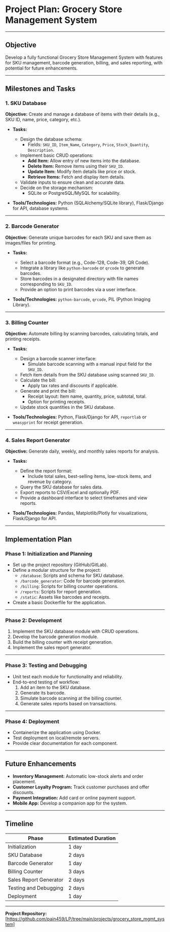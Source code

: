 # **Project Plan: Grocery Store Management System**

---

## **Objective**
Develop a fully functional Grocery Store Management System with features for SKU management, barcode generation, billing, and sales reporting, with potential for future enhancements.

---

## **Milestones and Tasks**

### **1. SKU Database**
**Objective:** Create and manage a database of items with their details (e.g., SKU ID, name, price, category, etc.).

- **Tasks:**
  - Design the database schema:
    - Fields: `SKU_ID`, `Item_Name`, `Category`, `Price`, `Stock_Quantity`, `Description`.
  - Implement basic CRUD operations:
    - **Add Item:** Allow entry of new items into the database.
    - **Delete Item:** Remove items using their `SKU_ID`.
    - **Update Item:** Modify item details like price or stock.
    - **Retrieve Items:** Fetch and display item details.
  - Validate inputs to ensure clean and accurate data.
  - Decide on the storage mechanism:
    - SQLite or PostgreSQL/MySQL for scalability.

- **Tools/Technologies:** Python (SQLAlchemy/SQLite library), Flask/Django for API, database systems.

---

### **2. Barcode Generator**
**Objective:** Generate unique barcodes for each SKU and save them as images/files for printing.

- **Tasks:**
  - Select a barcode format (e.g., Code-128, Code-39, QR Code).
  - Integrate a library like `python-barcode` or `qrcode` to generate barcodes.
  - Store barcodes in a designated directory with file names corresponding to `SKU_ID`.
  - Provide an option to print barcodes via a user interface.

- **Tools/Technologies:** `python-barcode`, `qrcode`, PIL (Python Imaging Library).

---

### **3. Billing Counter**
**Objective:** Automate billing by scanning barcodes, calculating totals, and printing receipts.

- **Tasks:**
  - Design a barcode scanner interface:
    - Simulate barcode scanning with a manual input field for the `SKU_ID`.
  - Fetch item details from the SKU database using scanned `SKU_ID`.
  - Calculate the bill:
    - Apply tax rates and discounts if applicable.
  - Generate and print the bill:
    - Receipt layout: Item name, quantity, price, subtotal, total.
    - Option for printing receipts.
  - Update stock quantities in the SKU database.

- **Tools/Technologies:** Python, Flask/Django for API, `reportlab` or `weasyprint` for receipt generation.

---

### **4. Sales Report Generator**
**Objective:** Generate daily, weekly, and monthly sales reports for analysis.

- **Tasks:**
  - Define the report format:
    - Include total sales, best-selling items, low-stock items, and revenue by category.
  - Query the SKU database for sales data.
  - Export reports to CSV/Excel and optionally PDF.
  - Provide a dashboard interface to select timeframes and view reports.

- **Tools/Technologies:** Pandas, Matplotlib/Plotly for visualizations, Flask/Django for API.

---

## **Implementation Plan**

### **Phase 1: Initialization and Planning**
- Set up the project repository (GitHub/GitLab).
- Define a modular structure for the project:
  - `/database`: Scripts and schema for SKU database.
  - `/barcode_generator`: Code for barcode generation.
  - `/billing`: Scripts for billing counter operations.
  - `/reports`: Scripts for report generation.
  - `/static`: Assets like barcodes and receipts.
- Create a basic Dockerfile for the application.

---

### **Phase 2: Development**
1. Implement the SKU database module with CRUD operations.
2. Develop the barcode generation module.
3. Build the billing counter with receipt generation.
4. Implement the sales report generator.

---

### **Phase 3: Testing and Debugging**
- Unit test each module for functionality and reliability.
- End-to-end testing of workflow:
  1. Add an item to the SKU database.
  2. Generate its barcode.
  3. Simulate barcode scanning at the billing counter.
  4. Generate sales reports based on transactions.

---

### **Phase 4: Deployment**
- Containerize the application using Docker.
- Test deployment on local/remote servers.
- Provide clear documentation for each component.

---

## **Future Enhancements**
- **Inventory Management:** Automatic low-stock alerts and order placement.
- **Customer Loyalty Program:** Track customer purchases and offer discounts.
- **Payment Integration:** Add card or online payment support.
- **Mobile App:** Develop a companion app for the system.

---

## **Timeline**

| **Phase**               | **Estimated Duration** |
|--------------------------|-------------------------|
| Initialization           | 1 day                  |
| SKU Database             | 2 days                 |
| Barcode Generator        | 1 day                  |
| Billing Counter          | 3 days                 |
| Sales Report Generator   | 2 days                 |
| Testing and Debugging    | 2 days                 |
| Deployment               | 1 day                  |

---

**Project Repository:** [https://github.com/pain459/LP/tree/main/projects/grocery_store_mgmt_system]

